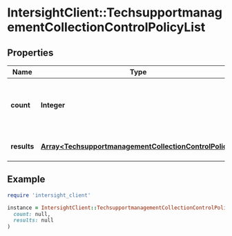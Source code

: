 # IntersightClient::TechsupportmanagementCollectionControlPolicyList

## Properties

| Name | Type | Description | Notes |
| ---- | ---- | ----------- | ----- |
| **count** | **Integer** | The total number of &#39;techsupportmanagement.CollectionControlPolicy&#39; resources matching the request, accross all pages. The &#39;Count&#39; attribute is included when the HTTP GET request includes the &#39;$inlinecount&#39; parameter. | [optional] |
| **results** | [**Array&lt;TechsupportmanagementCollectionControlPolicy&gt;**](TechsupportmanagementCollectionControlPolicy.md) | The array of &#39;techsupportmanagement.CollectionControlPolicy&#39; resources matching the request. | [optional] |

## Example

```ruby
require 'intersight_client'

instance = IntersightClient::TechsupportmanagementCollectionControlPolicyList.new(
  count: null,
  results: null
)
```

